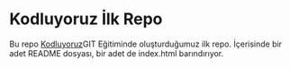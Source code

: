 # Kodluyoruz İlk Repo

Bu repo [Kodluyoruz](https://www.kodluyoruz.org)GIT Eğitiminde oluşturduğumuz ilk repo. İçerisinde bir adet README dosyası, bir adet de index.html barındırıyor.
